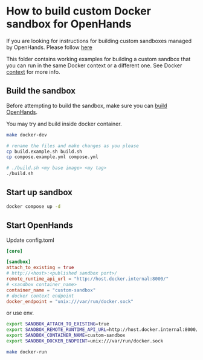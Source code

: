 # How to build custom Docker sandbox for OpenHands

If you are looking for instructions for building custom sandboxes managed by OpenHands. Please follow [here](https://docs.all-hands.dev/modules/usage/how-to/custom-sandbox-guide)

This folder contains working examples for building a custom sandbox that you can run in the same Docker context or a different one. See Docker [context](https://docs.docker.com/engine/manage-resources/contexts/) for more info.

## Build the sandbox

Before attempting to build the sandbox, make sure you can [build OpenHands](https://github.com/All-Hands-AI/OpenHands/blob/main/Development.md).

You may try and build inside docker container.

```bash
make docker-dev
```

```bash
# rename the files and make changes as you please
cp build.example.sh build.sh
cp compose.example.yml compose.yml

# ./build.sh <my base image> <my tag>
./build.sh
```

## Start up sandbox

```bash
docker compose up -d
```

## Start OpenHands

Update config.toml

```toml
[core]

[sandbox]
attach_to_existing = true
# http://<host>:<published sandbox port>/
remote_runtime_api_url = "http://host.docker.internal:8000/"
# <sandbox container_name>
container_name = "custom-sandbox"
# docker context endpoint
docker_endpoint = "unix:///var/run/docker.sock"
```

or use env.

```bash
export SANDBOX_ATTACH_TO_EXISTING=true
export SANDBOX_REMOTE_RUNTIME_API_URL=http://host.docker.internal:8000/
export SANDBOX_CONTAINER_NAME=custom-sandbox
export SANDBOX_DOCKER_ENDPOINT=unix:///var/run/docker.sock
```

```bash
make docker-run
```
